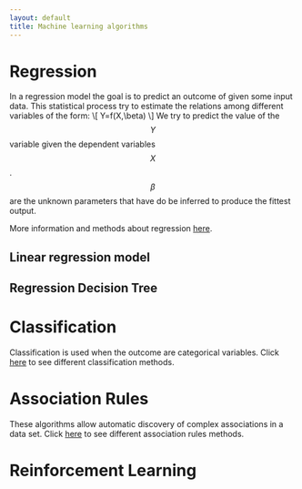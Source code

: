 ```yaml
---
layout: default
title: Machine learning algorithms 
---
```



# Regression

In a regression model the goal is to predict an outcome of given some input data. This statistical process try to estimate the relations among different variables of the form:
\\[
Y=f(X,\beta)
\\]
We try to predict the value of the $$Y$$ variable given the dependent variables $$X$$. $$\beta$$ are the unknown parameters that have do be inferred to produce the fittest output.

More information and methods about regression [here](regression).

## Linear regression model



## Regression Decision Tree


# Classification

Classification is used when the outcome are categorical variables.
Click [here](classification) to see different classification methods.


# Association Rules

These algorithms allow automatic discovery of complex associations in a data set. 
Click [here](association) to see different association rules methods.

# Reinforcement Learning




